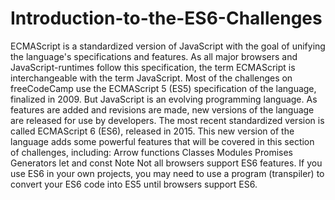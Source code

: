 # Introduction-to-the-ES6-Challenges
ECMAScript is a standardized version of JavaScript with the goal of unifying the language's specifications and features. As all major browsers and JavaScript-runtimes follow this specification, the term ECMAScript is interchangeable with the term JavaScript.  Most of the challenges on freeCodeCamp use the ECMAScript 5 (ES5) specification of the language, finalized in 2009. But JavaScript is an evolving programming language. As features are added and revisions are made, new versions of the language are released for use by developers.  The most recent standardized version is called ECMAScript 6 (ES6), released in 2015. This new version of the language adds some powerful features that will be covered in this section of challenges, including:   Arrow functions Classes Modules Promises Generators let and const   Note Not all browsers support ES6 features. If you use ES6 in your own projects, you may need to use a program (transpiler) to convert your ES6 code into ES5 until browsers support ES6.
